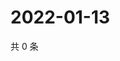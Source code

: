 # 2022-01-13

共 0 条

<!-- BEGIN WEIBO -->
<!-- 最后更新时间 Thu Jan 13 2022 12:01:07 GMT+0800 (China Standard Time) -->

<!-- END WEIBO -->
